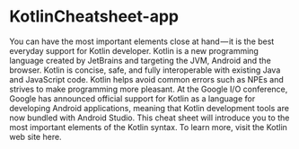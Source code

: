 # KotlinCheatsheet-app
You can have the most important elements close at hand — it is the best everyday support for Kotlin developer. Kotlin is a new programming language created by JetBrains and targeting the JVM, Android and the browser. Kotlin is concise, safe, and fully interoperable with existing Java and JavaScript code. Kotlin helps avoid common errors such as NPEs and strives to make programming more pleasant.  At the Google I/O conference, Google has announced official support for Kotlin as a language for developing Android applications, meaning that Kotlin development tools are now bundled with Android Studio.  This cheat sheet will introduce you to the most important elements of the Kotlin syntax. To learn more, visit the Kotlin web site here.
